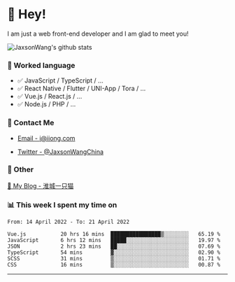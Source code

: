 # 👋 Hey!

I am just a web front-end developer and I am glad to meet you!

![JaxsonWang's github stats](https://github-readme-stats.vercel.app/api?username=JaxsonWang&&show_icons=true&&title_color=1abc9c&&icon_color=1abc9c)


### 📝 Worked language

- ✅ JavaScript / TypeScript / ...
- ✅ React Native / Flutter / UNI-App / Tora / ...
- ✅ Vue.js / React.js / ...
- ✅ Node.js / PHP / ...

### 📮 Contact Me

- [Email - i@iiong.com](mailto:i@iiong.com)

- [Twitter - @JaxsonWangChina](https://twitter.com/JaxsonWangChina)

### 🤪 Other

[📌 My Blog - 淮城一只猫](https://iiong.com)

### 📊 This week I spent my time on

<!--START_SECTION:waka-->

```text
From: 14 April 2022 - To: 21 April 2022

Vue.js           20 hrs 16 mins  ████████████████▒░░░░░░░░   65.19 %
JavaScript       6 hrs 12 mins   █████░░░░░░░░░░░░░░░░░░░░   19.97 %
JSON             2 hrs 23 mins   ██░░░░░░░░░░░░░░░░░░░░░░░   07.69 %
TypeScript       54 mins         ▓░░░░░░░░░░░░░░░░░░░░░░░░   02.90 %
SCSS             31 mins         ▒░░░░░░░░░░░░░░░░░░░░░░░░   01.71 %
CSS              16 mins         ▒░░░░░░░░░░░░░░░░░░░░░░░░   00.87 %
```

<!--END_SECTION:waka-->

---
